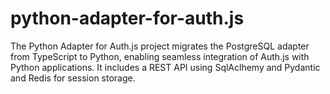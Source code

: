 # python-adapter-for-auth.js
The Python Adapter for Auth.js project migrates the PostgreSQL adapter from TypeScript to Python, enabling seamless integration of Auth.js with Python applications. It includes a REST API using SqlAclhemy and Pydantic and Redis for session storage.